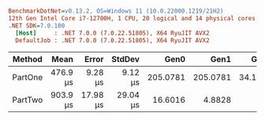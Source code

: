 ``` ini

BenchmarkDotNet=v0.13.2, OS=Windows 11 (10.0.22000.1219/21H2)
12th Gen Intel Core i7-12700H, 1 CPU, 20 logical and 14 physical cores
.NET SDK=7.0.100
  [Host]     : .NET 7.0.0 (7.0.22.51805), X64 RyuJIT AVX2
  DefaultJob : .NET 7.0.0 (7.0.22.51805), X64 RyuJIT AVX2


```
|  Method |     Mean |    Error |   StdDev |     Gen0 |     Gen1 |    Gen2 | Allocated |
|-------- |---------:|---------:|---------:|---------:|---------:|--------:|----------:|
| PartOne | 476.9 μs |  9.28 μs |  9.12 μs | 205.0781 | 205.0781 | 34.1797 | 379.34 KB |
| PartTwo | 903.9 μs | 17.98 μs | 29.04 μs |  16.6016 |   4.8828 |       - | 214.84 KB |
